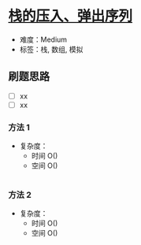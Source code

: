 # [栈的压入、弹出序列](https://leetcode-cn.com/problems/zhan-de-ya-ru-dan-chu-xu-lie-lcof/)

- 难度：Medium
- 标签：栈, 数组, 模拟

## 刷题思路

- [ ] xx
- [ ] xx

### 方法 1

- 复杂度：
    - 时间 O()
    - 空间 O()

``` js

```

### 方法 2

- 复杂度：
    - 时间 O()
    - 空间 O()

``` js

```
